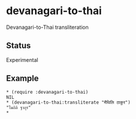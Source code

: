 # devanagari-to-thai

Devanagari-to-Thai transliteration

## Status

Experimental

## Example

```
* (require :devanagari-to-thai)
NIL
* (devanagari-to-thai:transliterate "मैथिलि ठाकुर")
"ไมถิลิ ฐากุร"
* 
```